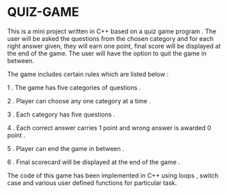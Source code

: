 # QUIZ-GAME

This is a mini project written in C++ based on a quiz game program .
The user will be asked the questions from the chosen category and for each right answer given, they will earn one point, final score will be displayed at the end of the game. The user will have the option to quit the game in between. 

The game includes certain rules which are listed below :

1 . The game has five categories of questions .

2 . Player can choose any one category at a time .

3 . Each category has five questions .

4 . Each correct answer carries 1 point and wrong answer is awarded 0 point .

5 . Player can end the game in between .

6 . Final scorecard will be displayed at the end of the game .


The code of this game has been implemented in C++ using loops , switch case and various user defined functions for particular task. 

